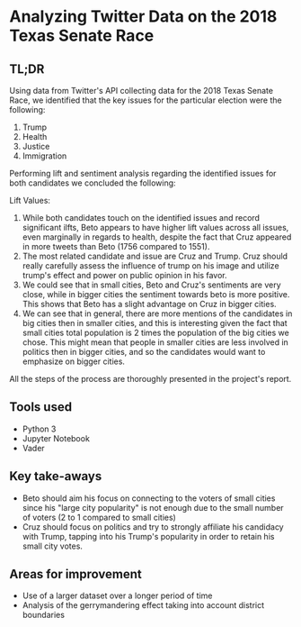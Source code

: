 # Analyzing Twitter Data on the 2018 Texas Senate Race 

## TL;DR

Using data from Twitter's API collecting data for the 2018 Texas Senate Race, we identified that the key issues for the particular election were the following:

1. Trump
2. Health
3. Justice
4. Immigration

Performing lift and sentiment analysis regarding the identified issues for both candidates we concluded the following:

Lift Values:
1. While both candidates touch on the identified issues and record significant ilfts, Beto appears to have higher lift values across all issues, even marginally in regards to health, despite the fact that Cruz appeared in more tweets than Beto (1756 compared to 1551).
2. The most related candidate and issue are Cruz and Trump. Cruz should really carefully assess the influence of trump on his image and utilize trump's effect and power on public opinion in his favor.
3. We could see that in small cities, Beto and Cruz's sentiments are very close, while in bigger cities the sentiment towards beto is more positive. This shows that Beto has a slight advantage on Cruz in bigger cities. 
4. We can see that in general, there are more mentions of the candidates in big cities then in smaller cities, and this is interesting given the fact that small cities total population is 2 times the population of the big cities we chose. This might mean that people in smaller cities are less involved in politics then in bigger cities, and so the candidates would want to emphasize on bigger cities.

All the steps of the process are thoroughly presented in the project's report.

## Tools used

- Python 3
- Jupyter Notebook
- Vader 


## Key take-aways

- Beto should aim his focus on connecting to the voters of small cities since his "large city popularity" is not enough due to the small number of voters (2 to 1 compared to small cities)
- Cruz should focus on politics and try to strongly affiliate his candidacy with Trump, tapping into his Trump's popularity in order to retain his small city votes.


## Areas for improvement

- Use of a larger dataset over a longer period of time
- Analysis of the gerrymandering effect taking into account district boundaries
